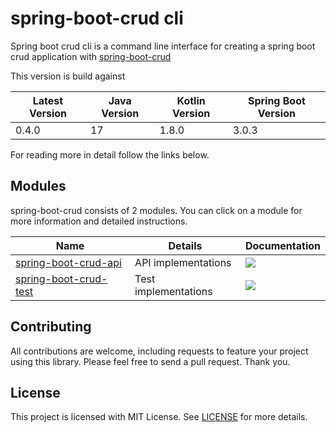# spring-boot-crud cli 

Spring boot crud cli is a command line interface for creating a spring boot crud application with [spring-boot-crud](https://github.com/makiftutuncu/spring-boot-crud)

This version is build against 

| Latest Version | Java Version | Kotlin Version | Spring Boot Version |
| -------------- | ------------ | -------------- | ------------------- |
| 0.4.0          | 17           | 1.8.0          | 3.0.3               |

For reading more in detail follow the links below.

## Modules

spring-boot-crud consists of 2 modules. You can click on a module for more information and detailed instructions.

| Name                                   | Details              | Documentation                                                |
| -------------------------------------- | -------------------- | ------------------------------------------------------------ |
| [spring-boot-crud-api](https://github.com/makiftutuncu/spring-boot-crud/blob/main/api/README.md)   | API implementations  | [![](https://img.shields.io/badge/docs-0.4.0-brightgreen.svg?style=for-the-badge&logo=kotlin&color=0095d5&labelColor=333333)](https://javadoc.io/doc/dev.akif/spring-boot-crud-api) |
| [spring-boot-crud-test](https://github.com/makiftutuncu/spring-boot-crud/blob/main/test/README.md) | Test implementations | [![](https://img.shields.io/badge/docs-0.4.0-brightgreen.svg?style=for-the-badge&logo=kotlin&color=0095d5&labelColor=333333)](https://javadoc.io/doc/dev.akif/spring-boot-crud-test) |

## Contributing

All contributions are welcome, including requests to feature your project using this library. Please feel free to send a pull request. Thank you.

## License

This project is licensed with MIT License. See [LICENSE](LICENSE) for more details.